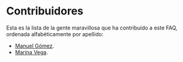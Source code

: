 # Contribuidores

Esta es la lista de la gente maravillosa que ha contribuido a este FAQ, ordenada alfabéticamente por apellido:

- [Manuel Gómez](https://github.com/tasugo).
- [Marina Vega](https://github.com/marinavega).
